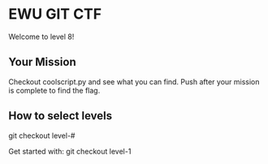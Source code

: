 # EWU GIT CTF

Welcome to level 8!


## Your Mission

Checkout coolscript.py and see what you can find.
Push after your mission is complete to find the flag.

## How to select levels

git checkout level-#

Get started with: git checkout level-1
